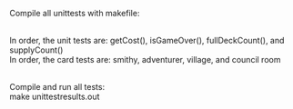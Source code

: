Compile all unittests with makefile:<br/><br/>

In order, the unit tests are: getCost(), isGameOver(), fullDeckCount(), and supplyCount() <br/>
In order, the card tests are: smithy, adventurer, village, and council room<br/><br/>

Compile and run all tests: <br/>
make unittestresults.out<br/>

